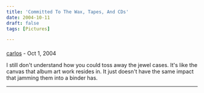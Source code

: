 ```yaml
---
title: 'Committed To The Wax, Tapes, And CDs'
date: 2004-10-11
draft: false
tags: [Pictures]

---
```



#### 
[carlos](http://bloglos.kicks-ass.net "bloglos@gmail.com") - <time datetime="2004-10-11 08:24:02">Oct 1, 2004</time>

I still don't understand how you could toss away the jewel cases. It's like the canvas that album art work resides in. It just doesn't have the same impact that jamming them into a binder has.
<hr />
